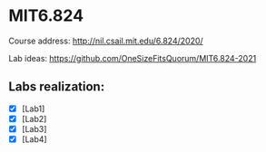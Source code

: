 # MIT6.824
Course address: http://nil.csail.mit.edu/6.824/2020/

Lab ideas: https://github.com/OneSizeFitsQuorum/MIT6.824-2021

## Labs realization: 
- [x] [Lab1]
- [x] [Lab2]
- [x] [Lab3]
- [x] [Lab4]
